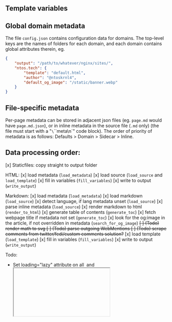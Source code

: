 ## Template variables


## Global domain metadata
The file `config.json` contains configuration data for domains. The top-level keys are the names of folders for each 
domain, and each domain contains global attributes therein, eg.
```json
{
    "output": "/path/to/whatever/nginx/sites/",
    "ntos.tech": {
        "template": "default.html",
        "author": "@ntoskrnl4",
        "default_og_image": "/static/banner.webp"
    }
}
```

## File-specific metadata
Per-page metadata can be stored in adjacent json files (eg. `page.md` would have `page.md.json`), or in inline 
metadata in the source file (`.md` only) (the file must start with a "`\`\`\`meta\n`" code block). The order of 
priority of metadata is as follows: Defaults > Domain > Sidecar > Inline.

## Data processing order:
[x] Staticfiles: copy straight to output folder

HTML:
[x] load metadata (`load_metadata`)
[x] load source (`load_source` and `load_template`)
[x] fill in variables (`fill_variables`)
[x] write to output (`write_output`)

Markdown:
[x] load metadata (`load_metadata`)
[x] load markdown (`load_source`)
[x] detect language, if lang metadata unset (`load_source`)
[x] parse inline metadata (`load_source`)
[x] render markdown to html (`render_to_html`)
[x] generate table of contents (`generate_toc`)
[x] fetch webpage title if metadata not set (`generate_toc`)
[x] look for the og:image in the article, if not overridden in metadata (`search_for_og_image`)
~~[ ] (Todo) render math to svg
[ ] (Todo) parse outgoing WebMentions
[ ] (Todo) scrape comments from twitter/fedi/custom comments solution?~~
[x] load template (`load_template`)
[x] fill in variables (`fill_variables`)
[x] write to output (`write_output`)

Todo:
- Set loading="lazy" attribute on all <img> and <iframe> in page content (sitegen)
- Pre-render hooks for other scripts to modify a page's html
- Pre-generate hooks for other scripts to modify the filesystem (eg. post listing, static rss file,..)
- speaking of, an RSS feed!
- A custom code-highlighting scheme?
